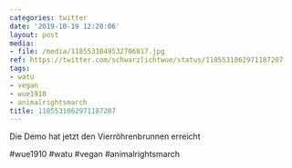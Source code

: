```yaml
---
categories: twitter
date: '2019-10-19 12:20:06'
layout: post
media:
- file: /media/1185531049532706817.jpg
ref: https://twitter.com/schwarzlichtwue/status/1185531062971187207
tags:
- watu
- vegan
- wue1910
- animalrightsmarch
title: 1185531062971187207
---
```

Die Demo hat jetzt den Vierröhrenbrunnen erreicht

#wue1910 #watu #vegan #animalrightsmarch  